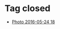 <!--
title: Tag closed
date: 2020-06-28T14:43:49.410Z
tags:
-->
# Tag closed

 * [Photo 2016-05-24 18](144866489077.md)